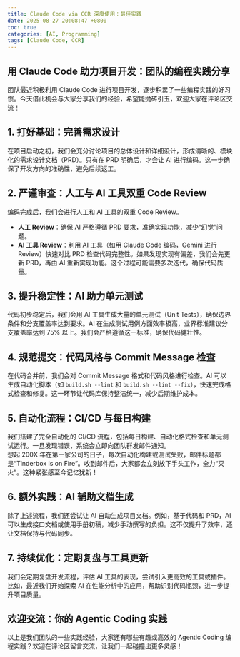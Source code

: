 ```yaml
---
title: Claude Code via CCR 深度使用：最佳实践
date: 2025-08-27 20:08:47 +0800
toc: true
categories: [AI, Programming]
tags: [Claude Code, CCR]
---
```


## 用 Claude Code 助力项目开发：团队的编程实践分享

团队最近积极利用 Claude Code 进行项目开发，逐步积累了一些编程实践的好习惯。今天借此机会与大家分享我们的经验，希望能抛砖引玉，欢迎大家在评论区交流！

## 1. 打好基础：完善需求设计
在项目启动之初，我们会充分讨论项目的总体设计和详细设计，形成清晰的、模块化的需求设计文档（PRD）。只有在 PRD 明确后，才会让 AI 进行编码。这一步确保了开发方向的准确性，避免后续返工。

## 2. 严谨审查：人工与 AI 工具双重 Code Review
编码完成后，我们会进行人工和 AI 工具的双重 Code Review。  
- **人工 Review**：确保 AI 严格遵循 PRD 要求，准确实现功能，减少“幻觉”问题。  
- **AI 工具 Review**：利用 AI 工具（如用 Claude Code 编码，Gemini 进行 Review）快速对比 PRD 检查代码完整性。如果发现实现有偏差，我们会先更新 PRD，再由 AI 重新实现功能。这个过程可能需要多次迭代，确保代码质量。

## 3. 提升稳定性：AI 助力单元测试
代码初步稳定后，我们会用 AI 工具生成大量的单元测试（Unit Tests），确保边界条件和分支覆盖率达到要求。AI 在生成测试用例方面效率极高，业界标准建议分支覆盖率达到 75% 以上。我们会严格遵循这一标准，确保代码健壮性。

## 4. 规范提交：代码风格与 Commit Message 检查
在代码合并前，我们会对 Commit Message 格式和代码风格进行检查。AI 可以生成自动化脚本（如 `build.sh --lint` 和 `build.sh --lint --fix`），快速完成格式检查和修复。这一环节让代码库保持整洁统一，减少后期维护成本。

## 5. 自动化流程：CI/CD 与每日构建
我们搭建了完全自动化的 CI/CD 流程，包括每日构建、自动化格式检查和单元测试运行。一旦发现错误，系统会立即向团队群发邮件通知。  
想起 200X 年在第一家公司的日子，每次自动化构建或测试失败，邮件标题都是“Tinderbox is on Fire”。收到邮件后，大家都会立刻放下手头工作，全力“灭火”。这种紧张感至今记忆犹新！

## 6. 额外实践：AI 辅助文档生成
除了上述流程，我们还尝试让 AI 自动生成项目文档。例如，基于代码和 PRD，AI 可以生成接口文档或使用手册初稿，减少手动撰写的负担。这不仅提升了效率，还让文档保持与代码同步。

## 7. 持续优化：定期复盘与工具更新
我们会定期复盘开发流程，评估 AI 工具的表现，尝试引入更高效的工具或插件。比如，最近我们开始探索 AI 在性能分析中的应用，帮助识别代码瓶颈，进一步提升项目质量。

## 欢迎交流：你的 Agentic Coding 实践
以上是我们团队的一些实践经验，大家还有哪些有趣或高效的 Agentic Coding 编程实践？欢迎在评论区留言交流，让我们一起碰撞出更多灵感！
